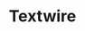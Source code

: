 ---
home: true
title: Textwire
heroImage: /images/logo.png
tagline: Simple yet powerful template language for Go

actions:
- text: Get started
  link: /1.x/getting-started/
  type: primary
- text: Language Elements
  link: /1.x/language-elements/
  type: secondary

features:
- title: 🔍 Parse string
  details: You can use package to parse a string with embedded Textwire code. It can be useful for email templates, markdown, files, etc.
- title: 📃  Templating system
  details: You can use package as a template system your website, blog, or any other project
- title: 🖼️ Define layouts
  details: You can define layouts for your template files and use them to easily render content
- title: ❓ Conditional rendering
  details: You can use "ternary expressions" and "if statements" to conditionally render content
- title: ✅ Fully tested
  details: Textwire is fully tested
- title: 🚦 Error handling
  details: Proper error handling with line numbers and file names

footer: MIT Licensed | Copyright © 2023 - present Serhii Cho
---